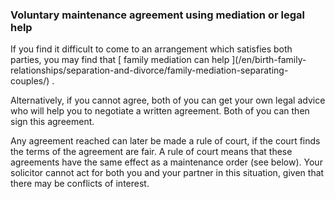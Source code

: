 ###  Voluntary maintenance agreement using mediation or legal help

If you find it difficult to come to an arrangement which satisfies both
parties, you may find that [ family mediation can help ](/en/birth-family-
relationships/separation-and-divorce/family-mediation-separating-couples/) .

Alternatively, if you cannot agree, both of you can get your own legal advice
who will help you to negotiate a written agreement. Both of you can then sign
this agreement.

Any agreement reached can later be made a rule of court, if the court finds
the terms of the agreement are fair. A rule of court means that these
agreements have the same effect as a maintenance order (see below). Your
solicitor cannot act for both you and your partner in this situation, given
that there may be conflicts of interest.
